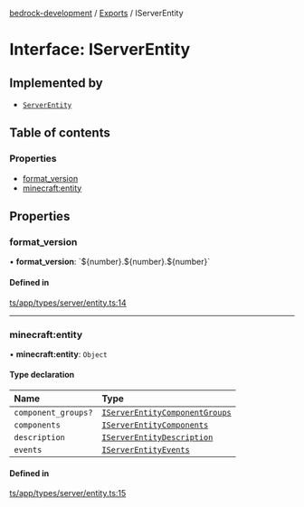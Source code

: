 [bedrock-development](../README.md) / [Exports](../modules.md) / IServerEntity

# Interface: IServerEntity

## Implemented by

- [`ServerEntity`](../classes/ServerEntity.md)

## Table of contents

### Properties

- [format\_version](IServerEntity.md#format_version)
- [minecraft:entity](IServerEntity.md#minecraft:entity)

## Properties

### format\_version

• **format\_version**: \`$\{number}.$\{number}.$\{number}\`

#### Defined in

[ts/app/types/server/entity.ts:14](https://github.com/DauntlessStudio/Bedrock-Developments/blob/c7d1542/ts/app/types/server/entity.ts#L14)

___

### minecraft:entity

• **minecraft:entity**: `Object`

#### Type declaration

| Name | Type |
| :------ | :------ |
| `component_groups?` | [`IServerEntityComponentGroups`](IServerEntityComponentGroups.md) |
| `components` | [`IServerEntityComponents`](IServerEntityComponents.md) |
| `description` | [`IServerEntityDescription`](IServerEntityDescription.md) |
| `events` | [`IServerEntityEvents`](IServerEntityEvents.md) |

#### Defined in

[ts/app/types/server/entity.ts:15](https://github.com/DauntlessStudio/Bedrock-Developments/blob/c7d1542/ts/app/types/server/entity.ts#L15)
